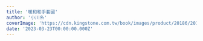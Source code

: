 ```yaml
---
title: '暖和和手套國'
author: '小川糸'
coverImage: 'https://cdn.kingstone.com.tw/book/images/product/20186/2018611801921/2018611801921m.jpg'
date: '2023-03-23T00:00:00.000Z'
---
```

